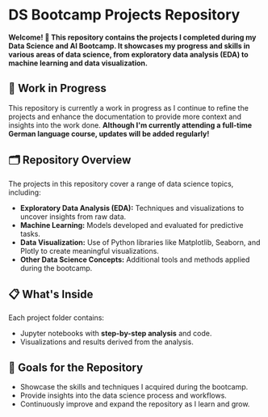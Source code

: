 # DS Bootcamp Projects Repository  
__Welcome! 👋 This repository contains the projects I completed during my Data Science and AI Bootcamp. It showcases my progress and skills in various areas of data science, from exploratory data analysis (EDA) to machine learning and data visualization.__     

## 🚧 Work in Progress  
This repository is currently a work in progress as I continue to refine the projects and enhance the documentation to provide more context and insights into the work done. __Although I'm currently attending a full-time German language course, updates will be added regularly!__  

## 🗂️ Repository Overview  
The projects in this repository cover a range of data science topics, including:  
- __Exploratory Data Analysis (EDA):__ Techniques and visualizations to uncover insights from raw data.  
- __Machine Learning:__ Models developed and evaluated for predictive tasks.  
- __Data Visualization:__ Use of Python libraries like Matplotlib, Seaborn, and Plotly to create meaningful visualizations.  
- __Other Data Science Concepts:__ Additional tools and methods applied during the bootcamp.  

## 📋 What's Inside  
Each project folder contains:   
- Jupyter notebooks with __step-by-step analysis__ and code.  
- Visualizations and results derived from the analysis.  

## 🌱 Goals for the Repository  
- Showcase the skills and techniques I acquired during the bootcamp.  
- Provide insights into the data science process and workflows.  
- Continuously improve and expand the repository as I learn and grow.  
